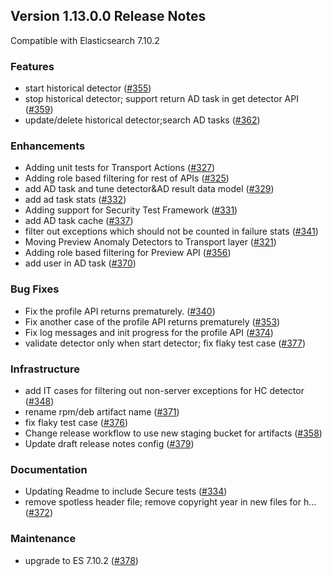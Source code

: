 ## Version 1.13.0.0 Release Notes

Compatible with Elasticsearch 7.10.2

### Features

* start historical detector ([#355](https://github.com/opendistro-for-elasticsearch/anomaly-detection/pull/355))
* stop historical detector; support return AD task in get detector API ([#359](https://github.com/opendistro-for-elasticsearch/anomaly-detection/pull/359))
* update/delete historical detector;search AD tasks ([#362](https://github.com/opendistro-for-elasticsearch/anomaly-detection/pull/362))

### Enhancements

* Adding unit tests for Transport Actions ([#327](https://github.com/opendistro-for-elasticsearch/anomaly-detection/pull/327))
* Adding role based filtering for rest of APIs ([#325](https://github.com/opendistro-for-elasticsearch/anomaly-detection/pull/325))
* add AD task and tune detector&AD result data model ([#329](https://github.com/opendistro-for-elasticsearch/anomaly-detection/pull/329))
* add ad task stats ([#332](https://github.com/opendistro-for-elasticsearch/anomaly-detection/pull/332))
* Adding support for Security Test Framework ([#331](https://github.com/opendistro-for-elasticsearch/anomaly-detection/pull/331))
* add AD task cache ([#337](https://github.com/opendistro-for-elasticsearch/anomaly-detection/pull/337))
* filter out exceptions which should not be counted in failure stats ([#341](https://github.com/opendistro-for-elasticsearch/anomaly-detection/pull/341))
* Moving Preview Anomaly Detectors to Transport layer ([#321](https://github.com/opendistro-for-elasticsearch/anomaly-detection/pull/321))
* Adding role based filtering for Preview API ([#356](https://github.com/opendistro-for-elasticsearch/anomaly-detection/pull/356))
* add user in AD task ([#370](https://github.com/opendistro-for-elasticsearch/anomaly-detection/pull/370))

### Bug Fixes

* Fix the profile API returns prematurely. ([#340](https://github.com/opendistro-for-elasticsearch/anomaly-detection/pull/340))
* Fix another case of the profile API returns prematurely ([#353](https://github.com/opendistro-for-elasticsearch/anomaly-detection/pull/353))
* Fix log messages and init progress for the profile API ([#374](https://github.com/opendistro-for-elasticsearch/anomaly-detection/pull/374))
* validate detector only when start detector; fix flaky test case ([#377](https://github.com/opendistro-for-elasticsearch/anomaly-detection/pull/377))

### Infrastructure

* add IT cases for filtering out non-server exceptions for HC detector ([#348](https://github.com/opendistro-for-elasticsearch/anomaly-detection/pull/348))
* rename rpm/deb artifact name ([#371](https://github.com/opendistro-for-elasticsearch/anomaly-detection/pull/371))
* fix flaky test case ([#376](https://github.com/opendistro-for-elasticsearch/anomaly-detection/pull/376))
* Change release workflow to use new staging bucket for artifacts ([#358](https://github.com/opendistro-for-elasticsearch/anomaly-detection/pull/358))
* Update draft release notes config ([#379](https://github.com/opendistro-for-elasticsearch/anomaly-detection/pull/379))

### Documentation

* Updating Readme to include Secure tests ([#334](https://github.com/opendistro-for-elasticsearch/anomaly-detection/pull/334))
* remove spotless header file; remove copyright year in new files for h… ([#372](https://github.com/opendistro-for-elasticsearch/anomaly-detection/pull/372))

### Maintenance

* upgrade to ES 7.10.2 ([#378](https://github.com/opendistro-for-elasticsearch/anomaly-detection/pull/378))
